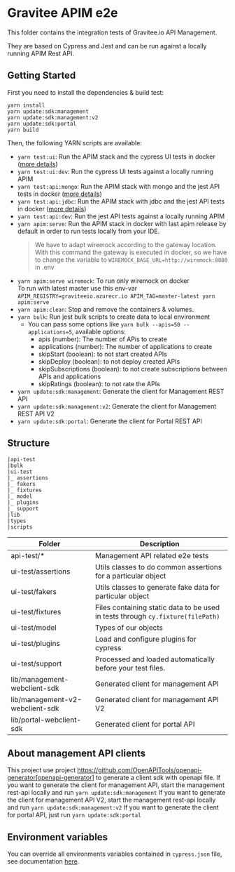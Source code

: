# Gravitee APIM e2e

This folder contains the integration tests of Gravitee.io API Management.

They are based on Cypress and Jest and can be run against a locally running APIM Rest API.


## Getting Started

First you need to install the dependencies & build test:

```shell
yarn install
yarn update:sdk:management
yarn update:sdk:management:v2
yarn update:sdk:portal
yarn build
```

Then, the following YARN scripts are available:
 - `yarn test:ui`: Run the APIM stack and the cypress UI tests in docker ([more details](./docker/ui-tests/README.md))
 - `yarn test:ui:dev`: Run the cypress UI tests against a locally running APIM
 - `yarn test:api:mongo`: Run the APIM stack with mongo and the jest API tests in docker ([more details](./docker/api-tests/README.md))
 - `yarn test:api:jdbc`: Run the APIM stack with jdbc and the jest API tests in docker ([more details](./docker/api-tests/README.md))
 - `yarn test:api:dev`: Run the jest API tests against a locally running APIM
 - `yarn apim:serve`: Run the APIM stack in docker with last apim release by default in order to run tests locally from your IDE.
    > We have to adapt wiremock according to the gateway location. With this command the gateway is executed in docker, so we have to change the variable to `WIREMOCK_BASE_URL=http://wiremock:8080` in .env
 - `yarn apim:serve wiremock`: To run only wiremock on docker  
   To run with latest master use this env-var `APIM_REGISTRY=graviteeio.azurecr.io APIM_TAG=master-latest yarn apim:serve`
 - `yarn apim:clean`: Stop and remove the containers & volumes.
 - `yarn bulk`: Run jest bulk scripts to create data to local environment
   - You can pass some options like `yarn bulk --apis=50 --applications=5`, available options:
       - apis (number): The number of APis to create
       - applications (number): The number of applications to create
       - skipStart (boolean): to not start created APIs
       - skipDeploy (boolean): to not deploy created APIs
       - skipSubscriptions (boolean): to not create subscriptions between APIs and applications
       - skipRatings (boolean): to not rate the APIs
 - `yarn update:sdk:management`: Generate the client for Management REST API
 - `yarn update:sdk:management:v2`: Generate the client for Management REST API V2
 - `yarn update:sdk:portal`: Generate the client for Portal REST API

## Structure

````
|api-test
|bulk
|ui-test
|_ assertions
|_ fakers
|_ fixtures
|_ model
|_ plugins
|_ support
|lib
|types
|scripts
````

| Folder 	                                | Description 	                                                                      |
|-----------------------------------------|------------------------------------------------------------------------------------|
| api-test/*     	                        | Management API related e2e tests                                                   |
| ui-test/assertions     	                | Utils classes to do common assertions for a particular object     	                |
| ui-test/fakers     	                    | Utils classes to generate fake data for particular object  	                       |
| ui-test/fixtures     	                  | Files containing static data to be used in tests through `cy.fixture(filePath)`  	 |
| ui-test/model       	                   | Types of our objects            	                                                  |
| ui-test/plugins       	                 | Load and configure plugins for cypress            	                                |
| ui-test/support       	                 | Processed and loaded automatically before your test files.            	            |
| lib/management-webclient-sdk       	    | Generated client for management API                                                |
| lib/management-v2-webclient-sdk       	 | Generated client for management API V2                                             |
| lib/portal-webclient-sdk       	        | Generated client for portal API                                                    |

## About management API clients

This project use project https://github.com/OpenAPITools/openapi-generator[openapi-generator] to generate a client sdk with openapi file.
If you want to generate the client for management API, start the management rest-api locally and run `yarn update:sdk:management`
If you want to generate the client for management API V2, start the management rest-api locally and run `yarn update:sdk:management:v2`
If you want to generate the client for portal API, just run `yarn update:sdk:portal`

## Environment variables

You can override all environments variables contained in `cypress.json` file, see documentation [here](https://docs.cypress.io/guides/guides/environment-variables#Setting).

